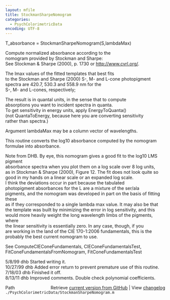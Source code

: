 ```yaml
---
layout: mfile
title: StockmanSharpeNomogram
categories:
  - PsychColorimetricData
encoding: UTF-8
---
```


T\_absorbance = StockmanSharpeNomogram(S,lambdaMax)  

Compute normalized absorbance according to the  
nomogram provided by Stockman and Sharpe:  
  See Stockman & Sharpe (2000), p. 1730 or http://www.cvrl.org/.  

The lmax values of the fitted templates that best fits  
to the Stockman and Sharpe (2000) S-, M- and L-cone photopigment  
spectra are 420.7, 530.3 and 558.9 nm for the  
S-, M- and L-cones, respectively;  

The result is in quantal units, in the sense that to compute  
absorptions you want to incident spectra in quanta.  
To get sensitivity in energy units, apply EnergyToQuanta()  
(not QuantaToEnergy, because here you are converting sensitivity  
rather than spectra.)  

Argument lambdaMax may be a column vector of wavelengths.  

This routine converts the log10 absorbance computed by the nomogram  
formulae into absorbance.  

Note from DHB. By eye, this nomogram gives a good fit to the log10 LMS pigment  
absorbance spectra when you plot them on a log scale over 8 log units,  
as in Stockman & Sharpe (2000), Figure 12.  The fit does not look quite so  
good in my hands on a linear scale or an expanded log scale.  
I think the deviations occur in part because the tabulated  
photopigment absorbances for the L are a mixture of the ser/ala  
pigments, and the nomogram was developed in part on the basis of fitting these  
as if they corresponded to a single lambda max value. It may also be that  
the template was built by minimizing the error in log sensitivity, and this  
would more heavily weight the long wavelength limbs of the pigments, where  
the linear sensitivity is essentially zero.  In any case, though, if you  
are working in the land of the CIE 170-1:2006 fundamentals, this is the  
probably the best current nomogram to use.  

See ComputeCIEConeFundamentals, CIEConeFundamentalsTest,  
FitConeFundamentalsFromNomogram, FitConeFundamentalsTest  

5/8/99  dhb  Started writing it.  
10/27/99    dhb  Added error return to prevent premature use of this routine.  
7/18/03   dhb  Finished it off.  
8/13/11   dhb  Improved comments.  Double check polynomial coefficients.  


<div class="code_header" style="text-align:right;">
  <span style="float:left;">Path&nbsp;&nbsp;</span> <span class="counter">Retrieve <a href=
  "https://raw.github.com/Psychtoolbox-3/Psychtoolbox-3/beta/./PsychColorimetricData/StockmanSharpeNomogram.m">current version from GitHub</a> | View <a href=
  "https://github.com/Psychtoolbox-3/Psychtoolbox-3/commits/beta/./PsychColorimetricData/StockmanSharpeNomogram.m">changelog</a></span>
</div>
<div class="code">
  <code>./PsychColorimetricData/StockmanSharpeNomogram.m</code>
</div>
